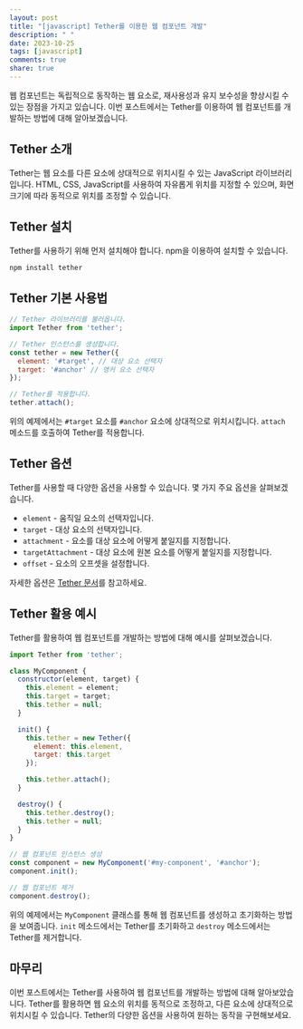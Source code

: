 ```yaml
---
layout: post
title: "[javascript] Tether를 이용한 웹 컴포넌트 개발"
description: " "
date: 2023-10-25
tags: [javascript]
comments: true
share: true
---
```


웹 컴포넌트는 독립적으로 동작하는 웹 요소로, 재사용성과 유지 보수성을 향상시킬 수 있는 장점을 가지고 있습니다. 이번 포스트에서는 Tether를 이용하여 웹 컴포넌트를 개발하는 방법에 대해 알아보겠습니다.

## Tether 소개

Tether는 웹 요소를 다른 요소에 상대적으로 위치시킬 수 있는 JavaScript 라이브러리입니다. HTML, CSS, JavaScript를 사용하여 자유롭게 위치를 지정할 수 있으며, 화면 크기에 따라 동적으로 위치를 조정할 수 있습니다.

## Tether 설치

Tether를 사용하기 위해 먼저 설치해야 합니다. npm을 이용하여 설치할 수 있습니다.

```javascript
npm install tether
```

## Tether 기본 사용법

```javascript
// Tether 라이브러리를 불러옵니다.
import Tether from 'tether';

// Tether 인스턴스를 생성합니다.
const tether = new Tether({
  element: '#target', // 대상 요소 선택자
  target: '#anchor' // 앵커 요소 선택자
});

// Tether를 적용합니다.
tether.attach();
```

위의 예제에서는 `#target` 요소를 `#anchor` 요소에 상대적으로 위치시킵니다. `attach` 메소드를 호출하여 Tether를 적용합니다.

## Tether 옵션

Tether를 사용할 때 다양한 옵션을 사용할 수 있습니다. 몇 가지 주요 옵션을 살펴보겠습니다.

- `element` - 움직일 요소의 선택자입니다.
- `target` - 대상 요소의 선택자입니다.
- `attachment` - 요소를 대상 요소에 어떻게 붙일지를 지정합니다.
- `targetAttachment` - 대상 요소에 원본 요소를 어떻게 붙일지를 지정합니다.
- `offset` - 요소의 오프셋을 설정합니다.

자세한 옵션은 [Tether 문서](https://github.com/shipshapecode/tether#options)를 참고하세요.

## Tether 활용 예시

Tether를 활용하여 웹 컴포넌트를 개발하는 방법에 대해 예시를 살펴보겠습니다.

```javascript
import Tether from 'tether';

class MyComponent {
  constructor(element, target) {
    this.element = element;
    this.target = target;
    this.tether = null;
  }

  init() {
    this.tether = new Tether({
      element: this.element,
      target: this.target
    });

    this.tether.attach();
  }

  destroy() {
    this.tether.destroy();
    this.tether = null;
  }
}

// 웹 컴포넌트 인스턴스 생성
const component = new MyComponent('#my-component', '#anchor');
component.init();

// 웹 컴포넌트 제거
component.destroy();
```

위의 예제에서는 `MyComponent` 클래스를 통해 웹 컴포넌트를 생성하고 초기화하는 방법을 보여줍니다. `init` 메소드에서는 Tether를 초기화하고 `destroy` 메소드에서는 Tether를 제거합니다.

## 마무리

이번 포스트에서는 Tether를 사용하여 웹 컴포넌트를 개발하는 방법에 대해 알아보았습니다. Tether를 활용하면 웹 요소의 위치를 동적으로 조정하고, 다른 요소에 상대적으로 위치시킬 수 있습니다. Tether의 다양한 옵션을 사용하여 원하는 동작을 구현해보세요.